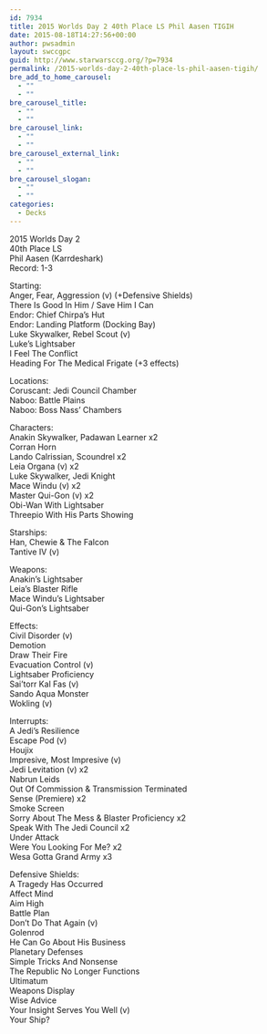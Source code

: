```yaml
---
id: 7934
title: 2015 Worlds Day 2 40th Place LS Phil Aasen TIGIH
date: 2015-08-18T14:27:56+00:00
author: pwsadmin
layout: swccgpc
guid: http://www.starwarsccg.org/?p=7934
permalink: /2015-worlds-day-2-40th-place-ls-phil-aasen-tigih/
bre_add_to_home_carousel:
  - ""
  - ""
bre_carousel_title:
  - ""
  - ""
bre_carousel_link:
  - ""
  - ""
bre_carousel_external_link:
  - ""
  - ""
bre_carousel_slogan:
  - ""
  - ""
categories:
  - Decks
---
```

2015 Worlds Day 2  
40th Place LS  
Phil Aasen (Karrdeshark)  
Record: 1-3

Starting:  
Anger, Fear, Aggression (v) (+Defensive Shields)  
There Is Good In Him / Save Him I Can  
Endor: Chief Chirpa&#8217;s Hut  
Endor: Landing Platform (Docking Bay)  
Luke Skywalker, Rebel Scout (v)  
Luke&#8217;s Lightsaber  
I Feel The Conflict  
Heading For The Medical Frigate (+3 effects)

Locations:  
Coruscant: Jedi Council Chamber  
Naboo: Battle Plains  
Naboo: Boss Nass&#8217; Chambers

Characters:  
Anakin Skywalker, Padawan Learner x2  
Corran Horn  
Lando Calrissian, Scoundrel x2  
Leia Organa (v) x2  
Luke Skywalker, Jedi Knight  
Mace Windu (v) x2  
Master Qui-Gon (v) x2  
Obi-Wan With Lightsaber  
Threepio With His Parts Showing

Starships:  
Han, Chewie & The Falcon  
Tantive IV (v)

Weapons:  
Anakin&#8217;s Lightsaber  
Leia&#8217;s Blaster Rifle  
Mace Windu&#8217;s Lightsaber  
Qui-Gon&#8217;s Lightsaber

Effects:  
Civil Disorder (v)  
Demotion  
Draw Their Fire  
Evacuation Control (v)  
Lightsaber Proficiency  
Sai&#8217;torr Kal Fas (v)  
Sando Aqua Monster  
Wokling (v)

Interrupts:  
A Jedi&#8217;s Resilience  
Escape Pod (v)  
Houjix  
Impresive, Most Impresive (v)  
Jedi Levitation (v) x2  
Nabrun Leids  
Out Of Commission & Transmission Terminated  
Sense (Premiere) x2  
Smoke Screen  
Sorry About The Mess & Blaster Proficiency x2  
Speak With The Jedi Council x2  
Under Attack  
Were You Looking For Me? x2  
Wesa Gotta Grand Army x3

Defensive Shields:  
A Tragedy Has Occurred  
Affect Mind  
Aim High  
Battle Plan  
Don&#8217;t Do That Again (v)  
Golenrod  
He Can Go About His Business  
Planetary Defenses  
Simple Tricks And Nonsense  
The Republic No Longer Functions  
Ultimatum  
Weapons Display  
Wise Advice  
Your Insight Serves You Well (v)  
Your Ship?